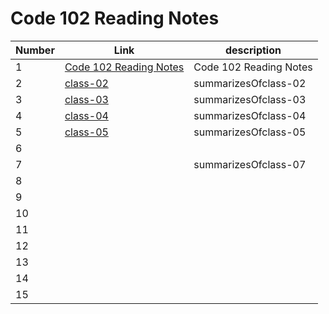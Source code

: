 # Code 102 Reading Notes
| Number      | Link        |description |
|-------------|-------------|------------|
| 1           |[Code 102 Reading Notes](https://ali-19901110.github.io/reading-notes/Code%20102%20Reading%20Notes)|Code 102 Reading Notes|
| 2           |[class-02](https://ali-19901110.github.io/reading-notes/summarizesOfclass-02)| summarizesOfclass-02|
| 3           |[class-03](https://ali-19901110.github.io/reading-notes/summarizesOfclass-03)| summarizesOfclass-03|
| 4           |[class-04](https://ali-19901110.github.io/reading-notes/summarizesOfclass-04)| summarizesOfclass-04|
| 5           |[class-05](https://ali-19901110.github.io/reading-notes/summarizesOfclass-05)| summarizesOfclass-05|
| 6           |         |                        |
| 7           |[](https://ali-19901110.github.io/reading-notes/summarizesOfclass-07)|summarizesOfclass-07|
| 8           |         |                        |
| 9           |         |                        |
| 10          |         |                        |
| 11          |         |                        |
| 12          |         |                        |
| 13          |         |                        |
| 14          |         |                        |
| 15          |         |                        |
